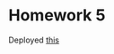 # Homework 5

Deployed [this](https://testnet.starkscan.co/contract/0x05b3cd3247c6775929a688235c557421aa4f4685028e9748e4f6c5ff4f13e41f#overview)



